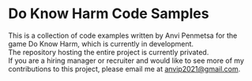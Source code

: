 # Do Know Harm Code Samples
This is a collection of code examples written by Anvi Penmetsa for the game Do Know Harm, which is currently in development.\
The repository hosting the entire project is currently privated.\
If you are a hiring manager or recruiter and would like to see more of my contributions to this project, please email me at anvip2021@gmail.com.
